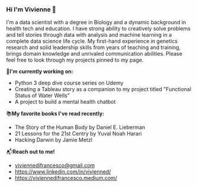 ### Hi I'm Vivienne 👋

I'm a data scientist with a degree in Biology and a dynamic background in health tech and education. I have strong ability to creatively solve problems and tell stories through data with analysis and machine learning in a complete data science life cycle. My first-hand experience in genetics research and solid leadership skills from years of teaching and training, brings domain knowledge and unrivaled communication abilities. Please feel free to look through my projects pinned to my page.


:wrench:**I'm currently working on:**
- Python 3 deep dive course series on Udemy
- Creating a Tableau story as a companion to my project titled "Functional Status of Water Wells" 
- A project to build a mental health chatbot


:books:**My favorite books I've read recently:**
- The Story of the Human Body by Daniel E. Lieberman
- 21 Lessons for the 21st Centry by Yuval Noah Harari
- Hacking Darwin by Jamie Metzl


:mailbox_with_mail:**Reach out to me!**
- viviennedifrancesco@gmail.com
- https://www.linkedin.com/in/vivienned/
- https://viviennedifrancesco.medium.com/
